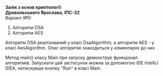 **Залік з основ криптології** \
**Дровольського Ярослава, ІПС-32** \
*Варіант №5:* 
1. Алгоритм DSA
2. Алгоритм AES

Алгоритм DSA реалізований у класі DsaAlgorithm,
а алгоритм AES - у класі AesAlgorithm.
Опис алгоритмі знаходиться у коментарях до них

Метод main() класу Main при запуску
демонструє функціонал алгоритмів.
Запускати цей застосунок можна за допомогою IDE IntelliJ IDEA,
натиснувши кнопку "Run" в класі Main.
